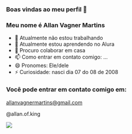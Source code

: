 ### Boas vindas ao meu perfil 👋


### Meu nome é Allan Vagner Martins 


 - 🔭 Atualmente não estou trabalhando
 - 🌱 Atualmente estou aprendendo no Alura 
 - 👯 Procuro colaborar em casa
 - 📫 Como entrar em contato comigo: ...
 - 😄 Pronomes: Ele/dele
 - ⚡ Curiosidade: nasci dia 07 do 08 de 2008



### Você pode entrar em contato comigo em:


  allanvagnermartins@gmail.com
  
  @allan.of.king


  ![](https://tenor.com/pt-BR/view/pussy-cat-cute-kitty-kitten-cat-gif-16800925)

